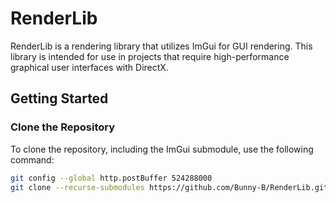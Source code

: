 # RenderLib

RenderLib is a rendering library that utilizes ImGui for GUI rendering. This library is intended for use in projects that require high-performance graphical user interfaces with DirectX.

## Getting Started

### Clone the Repository

To clone the repository, including the ImGui submodule, use the following command:

```bash
git config --global http.postBuffer 524288000
git clone --recurse-submodules https://github.com/Bunny-B/RenderLib.git
